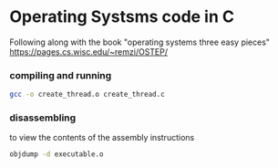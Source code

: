 # Operating Systsms code in C

Following along with the book "operating systems three easy pieces"
https://pages.cs.wisc.edu/~remzi/OSTEP/

### compiling and running

```bash
gcc -o create_thread.o create_thread.c
```

### disassembling

to view the contents of the assembly instructions

```bash
objdump -d executable.o
```
